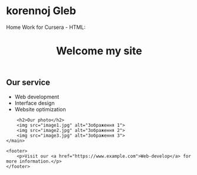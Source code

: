 # korennoj Gleb
Home Work for Cursera - HTML:
<!DOCTYPE html>
<html lang="en">

<head>
    <meta charset="UTF-8">
    <meta name="viewport" content="width=device-width, initial-scale=1.0">
    <title>My site</title>
</head>

<body>
    <header>
        <h1>Welcome my site </h1>
    </header>
    <main>
        <h2>Our service</h2>
        <ul>
            <li>Web development</li>
            <li>Interface design</li>
            <li>Website optimization</li>
        </ul>

        <h2>Our photo</h2>
        <img src="image1.jpg" alt="Зображення 1">
        <img src="image2.jpg" alt="Зображення 2">
        <img src="image3.jpg" alt="Зображення 3">
    </main>

    <footer>
        <p>Visit our <a href="https://www.example.com">Web-develop</a> for more information.</p>
    </footer>
</body>

</html>

